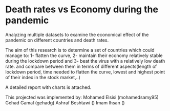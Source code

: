 # Death rates vs Economy during the pandemic
Analyzing multiple datasets to examine the economical effect of the pandemic on different countries and death rates.

The aim of this research is to determine a set of countries which could manage to:
1- flatten the curve,
2- maintain their economy relatively stable during the lockdown period and
3- beat the virus with a relatively low death rate.
and compare between them in terms of different aspects(length of lockdown period, time needed to flatten the curve, lowest and highest point of their index in the stock market,..)

A detailed report with charts is attached.

This projected was implemented by:
Mohamed Elsisi (mohamedsamy95)
Gehad Gamal (gehadg)
Ashraf Beshtawi ()
Imam Ihsan ()
